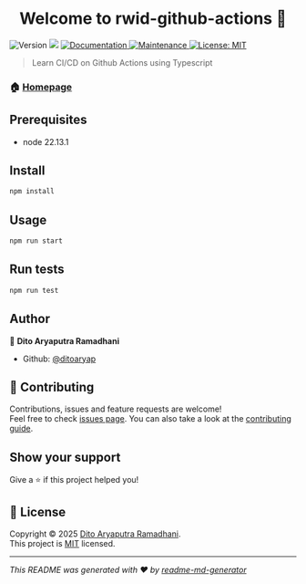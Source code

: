 <h1 align="center">Welcome to rwid-github-actions 👋</h1>
<p>
  <img alt="Version" src="https://img.shields.io/badge/version-1.3.0-blue.svg?cacheSeconds=2592000" />
  <img src="https://img.shields.io/badge/node-22.13.1-blue.svg" />
  <a href="https://github.com/ditoaryap/rwid-github-actions#readme" target="_blank">
    <img alt="Documentation" src="https://img.shields.io/badge/documentation-yes-brightgreen.svg" />
  </a>
  <a href="https://github.com/ditoaryap/rwid-github-actions/graphs/commit-activity" target="_blank">
    <img alt="Maintenance" src="https://img.shields.io/badge/Maintained%3F-yes-green.svg" />
  </a>
  <a href="https://github.com/ditoaryap/rwid-github-actions/blob/master/LICENSE" target="_blank">
    <img alt="License: MIT" src="https://img.shields.io/github/license/ditoaryap/rwid-github-actions" />
  </a>
</p>

> Learn CI/CD on Github Actions using Typescript

### 🏠 [Homepage](https://github.com/ditoaryap/rwid-github-actions#readme)

## Prerequisites

- node 22.13.1

## Install

```sh
npm install
```

## Usage

```sh
npm run start
```

## Run tests

```sh
npm run test
```

## Author

👤 **Dito Aryaputra Ramadhani**

* Github: [@ditoaryap](https://github.com/ditoaryap)

## 🤝 Contributing

Contributions, issues and feature requests are welcome!<br />Feel free to check [issues page](https://github.com/ditoaryap/rwid-github-actions/issues). You can also take a look at the [contributing guide](https://github.com/ditoaryap/rwid-github-actions/blob/master/CONTRIBUTING.md).

## Show your support

Give a ⭐️ if this project helped you!

## 📝 License

Copyright © 2025 [Dito Aryaputra Ramadhani](https://github.com/ditoaryap).<br />
This project is [MIT](https://github.com/ditoaryap/rwid-github-actions/blob/master/LICENSE) licensed.

***
_This README was generated with ❤️ by [readme-md-generator](https://github.com/kefranabg/readme-md-generator)_